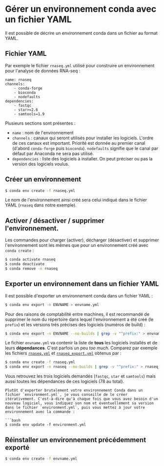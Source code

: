 # Gérer un environnement conda avec un fichier YAML

Il est possible de décrire un environnement conda dans un fichier au format YAML.

## Fichier YAML

Par exemple le fichier `rnaseq.yml` utilisé pour construire un environnement pour l'analyse de données RNA-seq :

```
name: rnaseq
channels:
    - conda-forge
    - bioconda
    - nodefaults
dependencies:
    - fastqc
    - star>=2.6
    - samtools=1.9
```

Plusieurs sections sont présentes :

- `name` : nom de l'environnement
- `channels` : canaux qui seront utilisés pour installer les logiciels. L'ordre de ces canaux est important. Priorité est donnée au premier canal (d'abord `conda-forge` puis `bioconda`). `nodefaults` signifie que le canal par défaut par Anaconda ne sera pas utilisé.
- `dependencies` : liste des logiciels à installer. On peut préciser ou pas la version des logiciels voulus.


## Créer un environnement

```bash
$ conda env create -f rnaseq.yml
```

Le nom de l'environnement ainsi créé sera celui indiqué dans le fichier YAML (`rnaseq` dans notre exemple).

## Activer / désactiver / supprimer l'environnement.

Les commandes pour charger (activer), décharger (désactiver) et supprimer l'environnement sont les mêmes que pour un environnement créé avec `conda create` :

```bash
$ conda activate rnaseq
$ conda deactivate
$ conda remove -n rnaseq
```


## Exporter un environnement dans un fichier YAML

Il est possible d'exporter un environnement conda dans un fichier YAML :

```bash
$ conda env export -n ENVNAME > envname.yml
```

Pour des raisons de comptabilité entre machines, il est recommandé de supprimer le nom du répertoire dans lequel l'environnement a été créé (le `prefix`) et les versions très précises des logiciels (numéros de build) : 

```bash
$ conda env export -n ENVNAME --no-builds | grep -v "^prefix:" > envname.yml
```

Le fichier `envname.yml` va contenir la liste de **tous** les logiciels installés et de leurs **dépendances**. C'est parfois un peu *too much*.
Comparez par exemple les fichiers [`rnaseq.yml`](https://raw.githubusercontent.com/pierrepo/env-logiciel-bioinfo/main/cours/rnaseq.yml) et [`rnaseq_export.yml`](https://raw.githubusercontent.com/pierrepo/env-logiciel-bioinfo/main/cours/rnaseq_export.yml) obtenus par :


```bash
$ conda env create -f rnaseq.yml
$ conda env export -n rnaseq --no-builds | grep -v "^prefix:" > rnaseq_export.yml
```

Vous retrouvez les trois logiciels demandés (`fastqc`, `star` et `samtools`) mais aussi toutes les dépendances de ces logiciels (78 au total).

```{tip}
Plutôt d'exporter brutalement votre environnement Conda dans un fichier `environment.yml`, je vous conseille de le créer itérativement. C'est-à-dire qu'à chaque fois que vous avez besoin d'un nouveau logiciel, vous indiquez son nom et éventuellement sa version dans le fichier `environment.yml`, puis vous mettez à jour votre environnement avec la commande :

```bash
$ conda env update -f environment.yml
```


## Réinstaller un environnement précédemment exporté

```bash
$ conda env create -f envname.yml
```


